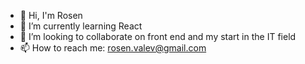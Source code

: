 - 👋 Hi, I'm Rosen
- 🌱 I’m currently learning React
- 👯 I’m looking to collaborate on front end and my start in the IT field
- 📫 How to reach me: rosen.valev@gmail.com



<!--
**RosenValev/RosenValev** is a ✨ _special_ ✨ repository because its `README.md` (this file) appears on your GitHub profile.

Here are some ideas to get you started:

- 🔭 I’m currently working on ...
- 🌱 I’m currently learning ...
- 👯 I’m looking to collaborate on ...
- 🤔 I’m looking for help with ...
- 💬 Ask me about ...
- 📫 How to reach me: ...
- 😄 Pronouns: ...
- ⚡ Fun fact: ...
-->
